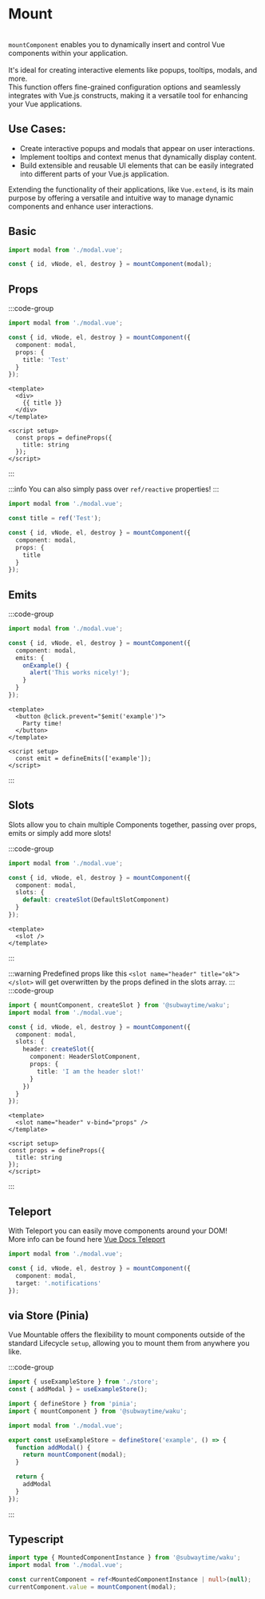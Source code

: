 # Mount
<br />
<div class="cleaner-text">
<code class="highlight">mountComponent</code> enables you to dynamically insert and control Vue components within your application.
<br />
<br />
It's ideal for creating interactive elements like popups, tooltips, modals, and more.
<br />
This function offers fine-grained configuration options and seamlessly integrates with Vue.js constructs, making it a versatile tool for enhancing your Vue applications.
</div>

## Use Cases:
- Create interactive popups and modals that appear on user interactions.
- Implement tooltips and context menus that dynamically display content.
- Build extensible and reusable UI elements that can be easily integrated into different parts of your Vue.js application.

Extending the functionality of their applications, like `Vue.extend`, is its main purpose by offering a versatile and intuitive way to manage dynamic components and enhance user interactions.

## Basic

```ts
import modal from './modal.vue';

const { id, vNode, el, destroy } = mountComponent(modal);
```

## Props

:::code-group
```ts [setup]
import modal from './modal.vue';

const { id, vNode, el, destroy } = mountComponent({
  component: modal,
  props: {
    title: 'Test'
  }
});
```
```vue [modal.vue]
<template>
  <div>
    {{ title }}
  </div>
</template>

<script setup>
  const props = defineProps({
    title: string
  });
</script>
```
:::

:::info
You can also simply pass over `ref/reactive` properties!
:::
```ts
import modal from './modal.vue';

const title = ref('Test');

const { id, vNode, el, destroy } = mountComponent({
  component: modal,
  props: {
    title
  }
});
```

## Emits
:::code-group
```ts [setup]
import modal from './modal.vue';

const { id, vNode, el, destroy } = mountComponent({
  component: modal,
  emits: {
    onExample() {
      alert('This works nicely!');
    }
  }
});
```
```vue [modal.vue]
<template>
  <button @click.prevent="$emit('example')">
    Party time!
  </button>
</template>

<script setup>
  const emit = defineEmits(['example']);
</script>
```
:::

## Slots
<div class="cleaner-text">Slots allow you to chain multiple Components together, passing over props, emits or simply add more slots!</div>

:::code-group
```ts [setup]
import modal from './modal.vue';

const { id, vNode, el, destroy } = mountComponent({
  component: modal,
  slots: {
    default: createSlot(DefaultSlotComponent)
  }
});
```
```vue [modal.vue]
<template>
  <slot />
</template>
```
:::

:::warning
Predefined props like this `<slot name="header" title="ok"></slot>`
will get overwritten by the props defined in the slots array.
:::
:::code-group
```ts [setup]
import { mountComponent, createSlot } from '@subwaytime/waku';
import modal from './modal.vue';

const { id, vNode, el, destroy } = mountComponent({
  component: modal,
  slots: {
    header: createSlot({
      component: HeaderSlotComponent,
      props: {
        title: 'I am the header slot!'
      }
    })
  }
});
```
```vue [modal.vue]
<template>
  <slot name="header" v-bind="props" />
</template>

<script setup>
const props = defineProps({
  title: string
});
</script>
```
:::

## Teleport
With Teleport you can easily move components around your DOM!
<br />
More info can be found here [Vue Docs Teleport](https://vuejs.org/guide/built-ins/teleport.html)

```ts
import modal from './modal.vue';

const { id, vNode, el, destroy } = mountComponent({
  component: modal,
  target: '.notifications'
});
```

## via Store (Pinia)
<div class="cleaner-text">
Vue Mountable offers the flexibility to mount components outside of the standard Lifecycle <code class="highlight">setup</code>, allowing you to mount them from anywhere you like.
</div>

:::code-group
```ts [setup]
import { useExampleStore } from './store';
const { addModal } = useExampleStore();
```
```ts [store.ts]
import { defineStore } from 'pinia';
import { mountComponent } from '@subwaytime/waku';

import modal from './modal.vue';

export const useExampleStore = defineStore('example', () => {
  function addModal() {
    return mountComponent(modal);
  }

  return {
    addModal
  }
});

```
:::

## Typescript
```ts
import type { MountedComponentInstance } from '@subwaytime/waku';
import modal from './modal.vue';

const currentComponent = ref<MountedComponentInstance | null>(null);
currentComponent.value = mountComponent(modal);
```
